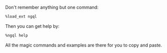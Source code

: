 Don't remember anything but one command:

```bash
%load_ext ngql
```

Then you can get help by:

```bash
%ngql help
```

All the magic commands and examples are there for you to copy and paste.
